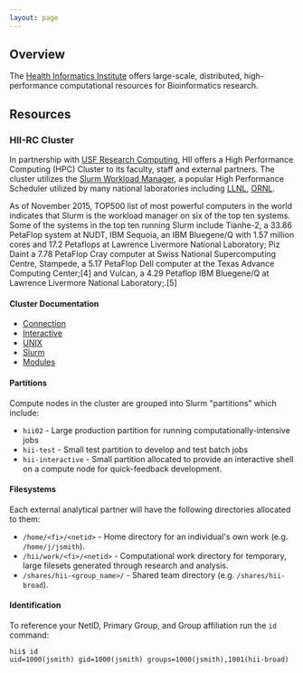 ```yaml
---
layout: page
---
```


## Overview

The [Health Informatics Institute](http://www.hii.usf.edu) offers large-scale, distributed, high-performance computational resources for Bioinformatics research.

## Resources

### HII-RC Cluster

In partnership with [USF Research Computing](http://www.usf.edu/it/research-computing/), HII offers
a High Performance Computing (HPC) Cluster to its faculty, staff and external partners.
The cluster utilizes the [Slurm Workload Manager](http://slurm.schedmd.com), a popular High Performance
Scheduler utilized by many national laboratories including [LLNL](https://www.llnl.gov/),
[ORNL](https://www.ornl.gov/).

As of November 2015, TOP500 list of most powerful computers in the world indicates that Slurm is the workload manager on six of the
top ten systems. Some of the systems in the top ten running Slurm include Tianhe-2, a 33.86 PetaFlop system at NUDT, IBM Sequoia, an
IBM Bluegene/Q with 1.57 million cores and 17.2 Petaflops at Lawrence Livermore National Laboratory; Piz Daint a 7.78 PetaFlop Cray
computer at Swiss National Supercomputing Centre, Stampede, a 5.17 PetaFlop Dell computer at the Texas Advance Computing Center;[4]
and Vulcan, a 4.29 Petaflop IBM Bluegene/Q at Lawrence Livermore National Laboratory;.[5]


#### Cluster Documentation

- [Connection](pages/usf-rc-hii/connection.html)
- [Interactive](pages/usf-rc-hii/interactive.html)
- [UNIX](pages/usf-rc-hii/linux.html)
- [Slurm](pages/usf-rc-hii/slurm.html)
- [Modules](pages/usf-rc-hii/modules.html)

#### Partitions

Compute nodes in the cluster are grouped into Slurm "partitions" which include:

- `hii02` - Large production partition for running computationally-intensive jobs
- `hii-test` - Small test partition to develop and test batch jobs
- `hii-interactive` - Small partition allocated to provide an interactive shell on a compute node for quick-feedback development.

#### Filesystems

Each external analytical partner will have the following directories allocated to them:

- `/home/<fi>/<netid>` - Home directory for an individual's own work (e.g. `/home/j/jsmith`).
- `/hii/work/<fi>/<netid>` - Computational work directory for temporary, large filesets generated through research and analysis.
- `/shares/hii-<group_name>/` - Shared team directory (e.g. `/shares/hii-broad`).

#### Identification

To reference your NetID, Primary Group, and Group affiliation run the `id` command:

```
hii$ id
uid=1000(jsmith) gid=1000(jsmith) groups=1000(jsmith),1001(hii-broad)
```

